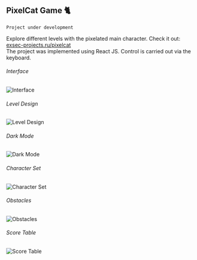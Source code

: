 ## PixelCat Game 🐈
`Project under development`


Explore different levels with the pixelated main character. Check it out: [exsec-projects.ru/pixelcat](https://exsec-projects.ru/pixelcat/)  
The project was implemented using React JS. Control is carried out via the keyboard.

###### Interface
![Interface](https://i.ibb.co/Gsh8nrq/Pixel-Cat1.png)

###### Level Design
![Level Design](https://i.ibb.co/R05rwhf/image.png)

###### Dark Mode
![Dark Mode](https://i.ibb.co/CVyBmt0/image.png)

###### Character Set
![Character Set](https://i.ibb.co/BjPtFZf/image.png)

###### Obstacles
![Obstacles](https://i.ibb.co/YyCjjxf/image.png)

###### Score Table
![Score Table](https://i.ibb.co/0Czmqzw/image.png)
